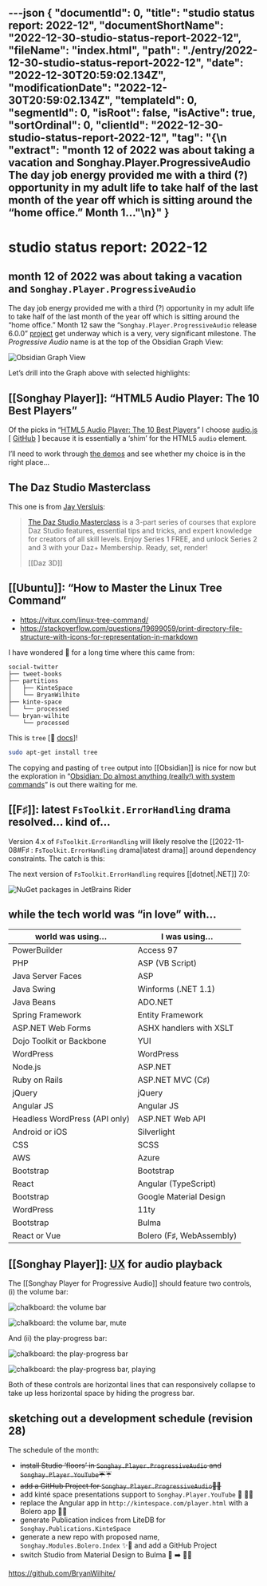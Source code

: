 ---json
{
  "documentId": 0,
  "title": "studio status report: 2022-12",
  "documentShortName": "2022-12-30-studio-status-report-2022-12",
  "fileName": "index.html",
  "path": "./entry/2022-12-30-studio-status-report-2022-12",
  "date": "2022-12-30T20:59:02.134Z",
  "modificationDate": "2022-12-30T20:59:02.134Z",
  "templateId": 0,
  "segmentId": 0,
  "isRoot": false,
  "isActive": true,
  "sortOrdinal": 0,
  "clientId": "2022-12-30-studio-status-report-2022-12",
  "tag": "{\n  \"extract\": \"month 12 of 2022 was about taking a vacation and Songhay.Player.ProgressiveAudio The day job energy provided me with a third (?) opportunity in my adult life to take half of the last month of the year off which is sitting around the “home office.” Month 1…\"\n}"
}
---

# studio status report: 2022-12

## month 12 of 2022 was about taking a vacation and `Songhay.Player.ProgressiveAudio`

The day job energy provided me with a third (?) opportunity in my adult life to take half of the last month of the year off which is sitting around the “home office.” Month 12 saw the “`Songhay.Player.ProgressiveAudio` release 6.0.0” [project](https://github.com/users/BryanWilhite/projects/9) get underway which is a very, very significant milestone. The _Progressive Audio_ name is at the top of the Obsidian Graph View:

![Obsidian Graph View](../../image/day-path-2022-12-30-12-29-09.png)

Let’s drill into the Graph above with selected highlights:

## [[Songhay Player]]: “HTML5 Audio Player: The 10 Best Players”

Of the picks in “[HTML5 Audio Player: The 10 Best Players](https://catswhocode.com/html5-audio-player/)” I choose [audio.js](http://kolber.github.io/audiojs/) \[ [GitHub](https://github.com/kolber/audiojs) \] because it is essentially a ‘shim’ for the HTML5 `audio` element.

I’ll need to work through [the demos](https://github.com/kolber/audiojs/tree/master/demos) and see whether my choice is in the right place…

## The Daz Studio Masterclass

This one is from [Jay Versluis](https://www.versluis.com/):

>[The Daz Studio Masterclass](https://www.daz3d.com/community/masterclass?trk_msg=QPITHQHHKVGKF0TO9429U9SS5S&trk_contact=O3QRVPJEBL6RB8A0QUNFOKNCG8&trk_sid=9OME2QRE49MJ862UTV5D05CV7K&trk_link=UR7U7KVUJN8KJFM31SMUTPSV2S&utm_source=listrak&utm_medium=email&utm_term=Learn+More&utm_campaign=Introducing+the+Daz+Masterclass) is a 3-part series of courses that explore Daz Studio features, essential tips and tricks, and expert knowledge for creators of all skill levels. Enjoy Series 1 FREE, and unlock Series 2 and 3 with your Daz+ Membership. Ready, set, render!
>
>[[Daz 3D]]
>

## [[Ubuntu]]: “How to Master the Linux Tree Command”

- <https://vitux.com/linux-tree-command/>
- <https://stackoverflow.com/questions/19699059/print-directory-file-structure-with-icons-for-representation-in-markdown>

I have wondered 👣 for a long time where this came from:

```console
social-twitter
├── tweet-books
├── partitions
│   ├── KinteSpace
│   └── BryanWilhite
├── kinte-space
│   └── processed
└── bryan-wilhite
    └── processed
```

This is `tree` \[📖 [docs](https://github.com/Old-Man-Programmer/tree#readme)\]!

```bash
sudo apt-get install tree
```

The copying and pasting of `tree` output into [[Obsidian]] is nice for now but the exploration in “[Obsidian: Do almost anything (really!) with system commands](https://medium.com/@gareth.stretton/obsidian-do-almost-anything-really-with-system-commands-b496ffd0679c)” is out there waiting for me.

## [[F♯]]: latest `FsToolkit.ErrorHandling` drama resolved… kind of…

Version 4.x of `FsToolkit.ErrorHandling` will likely resolve the [[2022-11-08#F♯ : `FsToolkit.ErrorHandling` drama|latest drama]] around dependency constraints. The catch is this:

The next version of `FsToolkit.ErrorHandling` requires [[dotnet|.NET]] 7.0:

![NuGet packages in JetBrains Rider](../../image/day-path-2022-12-30-12-44-19.png)

## while the tech world was “in love” with…

| world was using… | I was using… |
|-|-|
| PowerBuilder | Access 97 |
| PHP | ASP (VB Script) |
| Java Server Faces | ASP |
| Java Swing | Winforms (.NET 1.1) |
| Java Beans | ADO.NET |
| Spring Framework | Entity Framework |
| ASP.NET Web Forms | ASHX handlers with XSLT |
| Dojo Toolkit or Backbone | YUI |
| WordPress | WordPress |
| Node.js | ASP.NET |
| Ruby on Rails | ASP.NET MVC (C♯) |
| jQuery | jQuery |
| Angular JS | Angular JS |
| Headless WordPress (API only) | ASP.NET Web API |
| Android or iOS | Silverlight |
| CSS | SCSS | 
| AWS |  Azure |
| Bootstrap | Bootstrap |
| React | Angular (TypeScript) |
| Bootstrap |  Google Material Design |
| WordPress | 11ty |
| Bootstrap | Bulma |
| React or Vue | Bolero (F♯, WebAssembly) |

## [[Songhay Player]]: <acronym title="User Experience">UX</acronym> for audio playback

The [[Songhay Player for Progressive Audio]] should feature two controls, (i) the volume bar:

![chalkboard: the volume bar](../../image/day-path-2022-12-30-12-50-16.png)

![chalkboard: the volume bar, mute](../../image/day-path-2022-12-30-12-51-12.png)

And (ii) the play-progress bar:

![chalkboard: the play-progress bar](../../image/day-path-2022-12-30-12-52-21.png)

![chalkboard: the play-progress bar, playing](../../image/day-path-2022-12-30-12-53-52.png)

Both of these controls are horizontal lines that can responsively collapse to take up less horizontal space by hiding the progress bar.

## sketching out a development schedule (revision 28)

The schedule of the month:

- ~~install Studio ‘floors’ in `Songhay.Player.ProgressiveAudio` and `Songhay.Player.YouTube`☔~~☔
- ~~add a GitHub Project for `Songhay.Player.ProgressiveAudio`🐝✨~~
- add kinté space presentations support to `Songhay.Player.YouTube` 🔨 🚜✨
- replace the Angular app in `http://kintespace.com/player.html` with a Bolero app 🚜🔥
- generate Publication indices from LiteDB for `Songhay.Publications.KinteSpace`
- generate a new repo with proposed name, `Songhay.Modules.Bolero.Index` ✨🚧 and add a GitHub Project
- switch Studio from Material Design to Bulma 💄 ➡️ 💄✨

<https://github.com/BryanWilhite/>
